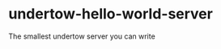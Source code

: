 undertow-hello-world-server
===========================

The smallest undertow server you can write
